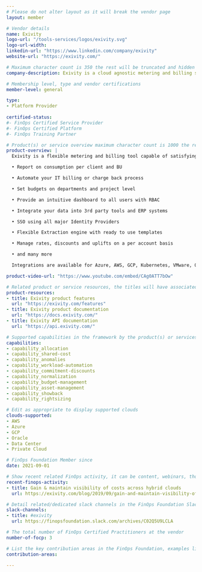 ```yaml
---
# Please do not alter layout as it will break the vendor page
layout: member

# Vendor details
name: Exivity
logo-url: "/tools-services/logos/exivity.svg"
logo-url-width:
linkedin-url: "https://www.linkedin.com/company/exivity"
website-url: "https://exivity.com/"

# Maximum character count is 350 the rest will be truncated and hidden automatically on your page
company-description: Exivity is a cloud agnostic metering and billing software solution for hybrid cloud environments. By retrieving data from any public and on-premises cloud, Exivity creates a 360-degree view across all IT consumption supporting any MSP/CSP customer billing or enterprise chargeback/showback use case.

# Membership level, type and vendor certifications 
member-level: general

type: 
- Platform Provider
 
certified-status:
#- FinOps Certified Service Provider
#- FinOps Certified Platform
#- FinOps Training Partner

# Product(s) or service overview maximum character count is 1000 the rest will be truncated and hidden automatically on your page 
product-overview: |
  Exivity is a flexible metering and billing tool capable of satisfying the requirements of any IT service delivery model, whether deployed on-premise, in public or in hybrid clouds. In addition to services provided by the cloud, Exivity can retrieve data from associated systems such as a CMDB and use this to create custom services such as VM t-shirt sizes, backups, etc.. Exivity gives you control over your assets and financial insights to automate your IT delivery:

  • Report on consumption per client and BU

  • Automate your IT billing or charge back process

  • Set budgets on departments and project level

  • Provide an intuitive dashboard to all users with RBAC

  • Integrate your data into 3rd party tools and ERP systems

  • SSO using all major Identity Providers

  • Flexible Extraction engine with ready to use templates

  • Manage rates, discounts and uplifts on a per account basis

  • and many more

  Integrations are available for Azure, AWS, GCP, Kubernetes, VMware, OpenStack, and others.

product-video-url: "https://www.youtube.com/embed/CAg0ATT7bOw"

# Related product or service resources, the titles will have associated URLs, e.g. product 
product-resources:
- title: Exivity product features
  url: "https://exivity.com/features"
- title: Exivity product documentation
  url: "https://docs.exivity.com/"
- title: Exivity API documentation
  url: "https://api.exivity.com/"

# Supported capabilities in the framework by the product(s) or services. Match the page-identifier per capability in order for the capability to show up on the vendor page.
capabilities:
- capability_allocation
- capability_shared-cost
- capability_anomalies
- capability_workload-automation
- capability_commitment-discounts
- capability_normalization
- capability_budget-management
- capability_asset-management
- capability_showback
- capability_rightsizing

# Edit as appropriate to display supported clouds
clouds-supported:
- AWS
- Azure
- GCP
- Oracle
- Data Center
- Private Cloud

# FinOps Foundation Member since 
date: 2021-09-01

# Show recent related FinOps activity, it can be content, webinars, thought leadership and include external links
recent-finops-activity:
- title: Gain & maintain visibility of costs across hybrid clouds 
  url: https://exivity.com/blog/2019/09/gain-and-maintain-visibility-of-costs-across-hybrid-clouds

# Detail related/dedicated slack channels in the FinOps Foundation Slack 
slack-channels:
- title: #exivity
  url: https://finopsfoundation.slack.com/archives/C02Q5U9LCLA

# The total number of FinOps Certified Practitioners at the vendor
number-of-focp: 3

# List the key contribution areas in the FinOps Foundation, examples listed
contribution-areas:

---
```

